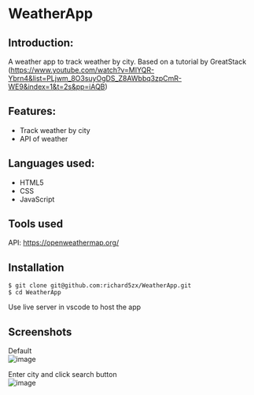 # WeatherApp

## Introduction:
A weather app to track weather by city. Based on a tutorial by GreatStack (https://www.youtube.com/watch?v=MIYQR-Ybrn4&list=PLjwm_8O3suyOgDS_Z8AWbbq3zpCmR-WE9&index=1&t=2s&pp=iAQB)

## Features:
* Track weather by city
* API of weather

## Languages used:
* HTML5
* CSS
* JavaScript

## Tools used
API: https://openweathermap.org/

## Installation
```script
$ git clone git@github.com:richard5zx/WeatherApp.git
$ cd WeatherApp
```
Use live server in vscode to host the app

## Screenshots
Default<br>
![image](https://github.com/user-attachments/assets/2ab7dab8-c8e4-499e-862c-4ae7ff9a962f)

Enter city and click search button<br>
![image](https://github.com/user-attachments/assets/8afae950-9be4-4669-ab7b-36ece9dcbd76)
